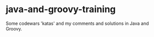 # java-and-groovy-training

Some codewars 'katas' and my comments and solutions in Java and Groovy.
